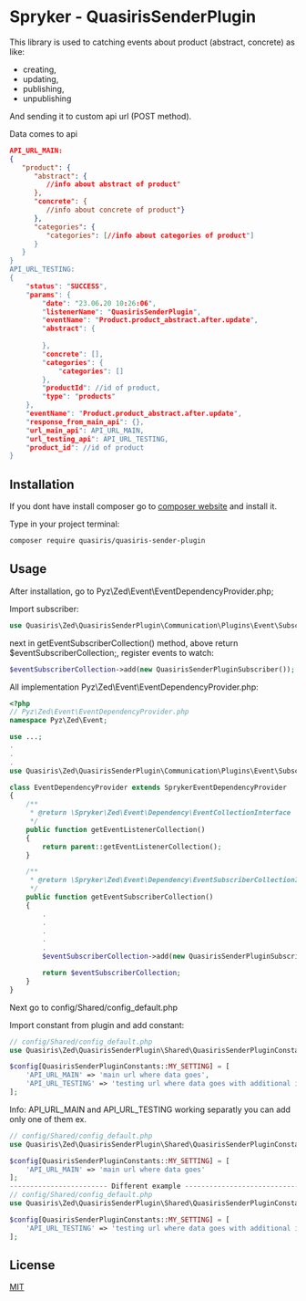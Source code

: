 # Spryker - QuasirisSenderPlugin

This library is used to catching events about product (abstract, concrete) as like:
- creating, 
- updating, 
- publishing, 
- unpublishing

And sending it to custom api url (POST method).

Data comes to api 

```json
API_URL_MAIN:
{
   "product": {
      "abstract": {
         //info about abstract of product"
      },
      "concrete": {
         //info about concrete of product"}
      },
      "categories": {
         "categories": [//info about categories of product"]
      }
   }
}
API_URL_TESTING:
{
    "status": "SUCCESS",
    "params": {
        "date": "23.06.20 10:26:06",
        "listenerName": "QuasirisSenderPlugin",
        "eventName": "Product.product_abstract.after.update",
        "abstract": {
            
        },
        "concrete": [],
        "categories": {
            "categories": []
        },
        "productId": //id of product,
        "type": "products"
    },
    "eventName": "Product.product_abstract.after.update",
    "response_from_main_api": {},
    "url_main_api": API_URL_MAIN,
    "url_testing_api": API_URL_TESTING,
    "product_id": //id of product
}

```

## Installation

If you dont have install composer go to [composer website](https://getcomposer.org/download/) and install it.

Type in your project terminal:

```bash
composer require quasiris/quasiris-sender-plugin
```

## Usage

After installation, go to Pyz\Zed\Event\EventDependencyProvider.php;

Import subscriber:

```php
use Quasiris\Zed\QuasirisSenderPlugin\Communication\Plugins\Event\Subscriber\QuasirisSenderPluginSubscriber;

```

next in getEventSubscriberCollection() method, above return $eventSubscriberCollection;, register events to watch:

```php
$eventSubscriberCollection->add(new QuasirisSenderPluginSubscriber());

```

All implementation Pyz\Zed\Event\EventDependencyProvider.php:

```php
<?php
// Pyz\Zed\Event\EventDependencyProvider.php
namespace Pyz\Zed\Event;

use ...;
.
.
.
use Quasiris\Zed\QuasirisSenderPlugin\Communication\Plugins\Event\Subscriber\QuasirisSenderPluginSubscriber;

class EventDependencyProvider extends SprykerEventDependencyProvider
{
    /**
     * @return \Spryker\Zed\Event\Dependency\EventCollectionInterface
     */
    public function getEventListenerCollection()
    {
        return parent::getEventListenerCollection();
    }

    /**
     * @return \Spryker\Zed\Event\Dependency\EventSubscriberCollectionInterface
     */
    public function getEventSubscriberCollection()
    {
        .
        .
        .
        .
        .
        $eventSubscriberCollection->add(new QuasirisSenderPluginSubscriber());

        return $eventSubscriberCollection;
    }
}

```

Next go to config/Shared/config_default.php

Import constant from plugin and add constant:

```php
// config/Shared/config_default.php
use Quasiris\Zed\QuasirisSenderPlugin\Shared\QuasirisSenderPluginConstants;

$config[QuasirisSenderPluginConstants::MY_SETTING] = [
    'API_URL_MAIN' => 'main url where data goes',
    'API_URL_TESTING' => 'testing url where data goes with additional informations'
];
```

Info: 
API_URL_MAIN and API_URL_TESTING working separatly you can add only one of them  ex.
```php
// config/Shared/config_default.php
use Quasiris\Zed\QuasirisSenderPlugin\Shared\QuasirisSenderPluginConstants;

$config[QuasirisSenderPluginConstants::MY_SETTING] = [
    'API_URL_MAIN' => 'main url where data goes'
];
------------------------ Different example ------------------------------
// config/Shared/config_default.php
use Quasiris\Zed\QuasirisSenderPlugin\Shared\QuasirisSenderPluginConstants;

$config[QuasirisSenderPluginConstants::MY_SETTING] = [
    'API_URL_TESTING' => 'testing url where data goes with additional informations'
];
```

## License
[MIT](https://choosealicense.com/licenses/mit/)